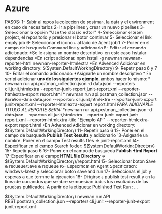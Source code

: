 Azure
=====
PASOS:
1-  Subir al repos la coleccion de postman, la data y el environment en caso de necesitarlos
2- Ir a pipelines y crear un nuevo pipelines
3- Seleccionar la opción "Use the classic editor"
4- Seleccionar el team project, el repositorio y presionar el boton continuar
5- Seleccionar el link empty job
6- Seleccionar el icono + al lado de Agent job 1
7- Poner en el campo de busqueda Command line y adicionarlo
8- Editar el comando adicionado:
    *Se le asigna un nombre descriptivo: en este caso Instalar dependencias
    *En script adicionar: npm install -g newman newman-reporter-html newman-reporter-htmlextra
    *En Advenced Adicionar en working directory: $(System.DefaultWorkingDirectory)
9- Repetir paso 6 y 7
10- Editar el comando adicionado:
    *Asignarle un nombre descriptivo
    * En script adicionar **uno de los siguientes ejemplo**, ambos hacer lo mismo: 
            * newman run api.postman_collection.json -d data.json --reporters cli,junit,htmlextra --reporter-junit-export junit-report.xml --reporter-htmlextra-export report.html
            * newman run api.postman_collection.json --iteration-data data.json --reporters cli,junit,htmlextra --reporter-junit-export junit-report.xml --reporter-htmlextra-export report.html
            *PARA ADIONARLE TITULO AL REPORTE SERIA:*
            *newman run api.postman_collection.json -d data.json --reporters cli,junit,htmlextra --reporter-junit-export junit-report.xml --reporter-htmlextra-title "Ejemplo API" --reporter-htmlextra-export report.html
    *En Advenced Adicionar en working directory: $(System.DefaultWorkingDirectory)
11- Repetir paso 6
12- Poner en el campo de busqueda **Publish Test Results**  y adicionarlo
13-Asignarle un nombre. Poner en el campo Test results files => junit-report.xml
14- Especificar en el campo Search folder: $(System.DefaultWorkingDirectory)
15- Repetir paso 6
16- Poner en el campo de busqueda **Publish Html Report**
17-Especificar en el campo **HTML file Directory** => $(System.DefaultWorkingDirectory)/report.html
15- Seleccionar boton Save & requeue/Save & requeue
16- Especificar en Agent Specification: windows-latest y seleccionar boton save and run
17- Seleccionas el job y esperas a que termine la ejecucion
18- Dirigirse a publish test result y en la linea de comandos que se abre se muestran todos los resultados de las pruebas publicados. A partir de la etiqueta: Published Test Run : ...



$(System.DefaultWorkingDirectory)
newman run API REST.postman_collection.json --reporters cli,junit --reporter-junit-export junit-report.xml